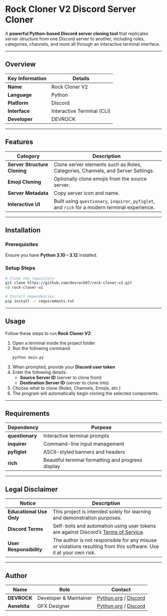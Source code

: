 # Rock Cloner V2 Discord Server Cloner

A **powerful Python-based Discord server cloning tool** that replicates server structure from one Discord server to another, including roles, categories, channels, and more all through an interactive terminal interface.

---

## Overview

| Key Information | Details |
|-----------------|----------|
| **Name** | Rock Cloner V2 |
| **Language** | Python |
| **Platform** | Discord |
| **Interface** | Interactive Terminal (CLI) |
| **Developer** | DEVROCK |

---

## Features

| Category | Description |
|-----------|--------------|
| **Server Structure Cloning** | Clone server elements such as Roles, Categories, Channels, and Server Settings. |
| **Emoji Cloning** | Optionally clone emojis from the source server. |
| **Server Metadata** | Copy server icon and name. |
| **Interactive UI** | Built using `questionary`, `inquirer`, `pyfiglet`, and `rich` for a modern terminal experience. |

---

## Installation

### Prerequisites

Ensure you have **Python 3.10 – 3.12** installed.

### Setup Steps

```bash
# Clone the repository
git clone https://github.com/devrock07/rock-cloner-v2.git
cd rock-cloner-v2

# Install dependencies
pip install -r requirements.txt
```

---

## Usage

Follow these steps to run **Rock Cloner V2**:

1. Open a terminal inside the project folder  
2. Run the following command:
   ```bash
   python main.py
   ```
3. When prompted, provide your **Discord user token**  
4. Enter the following details:
   - **Source Server ID** (server to clone from)  
   - **Destination Server ID** (server to clone into)  
5. Choose what to clone (Roles, Channels, Emojis, etc.)  
6. The program will automatically begin cloning the selected components.

---

## Requirements

| Dependency | Purpose |
|-------------|----------|
| **questionary** | Interactive terminal prompts |
| **inquirer** | Command-line input management |
| **pyfiglet** | ASCII-styled banners and headers |
| **rich** | Beautiful terminal formatting and progress display |

---

## Legal Disclaimer

| Notice | Description |
|---------|-------------|
| **Educational Use Only** | This project is intended solely for learning and demonstration purposes. |
| **Discord Terms** | Self-bots and automation using user tokens are against Discord’s [Terms of Service](https://discord.com/terms). |
| **User Responsibility** | The author is not responsible for any misuse or violations resulting from this software. Use it at your own risk. |

---

## Author

| Name | Role | Contact |
|------|------|----------|
| **DEVROCK** | Developer & Maintainer | [Python.org](https://www.python.org) / [Discord](https://github.com/devrock07) |
| **Asnehita** | GFX Designer | [Python.org](https://www.python.org) / [Discord](https://github.com/asnehitadas-71) |
